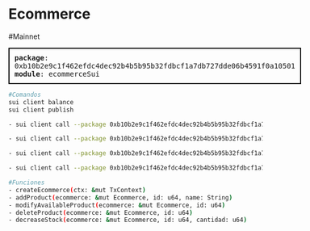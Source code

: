# Ecommerce


#Mainnet

<div style="border:2px solid #000; padding:10px; display:inline-block; font-family:monospace;">
<strong>package</strong>: 0xb10b2e9c1f462efdc4dec92b4b5b95b32fdbcf1a7db727dde06b4591f0a10501<br>
<strong>module</strong>: ecommerceSui
</div>



``` sh
#Comandos
sui client balance
sui client publish

- sui client call --package 0xb10b2e9c1f462efdc4dec92b4b5b95b32fdbcf1a7db727dde06b4591f0a10501 --module ecommerceSui --function addProduct --args 0x9ddda6c823daeb1dc89649398d8036aa5e2e38274e99f3f357c599e2884d0deb 1 "Mouse Inalambrico"

- sui client call --package 0xb10b2e9c1f462efdc4dec92b4b5b95b32fdbcf1a7db727dde06b4591f0a10501 --module ecommerceSui --function modifyAvailableProduct --args 0x9ddda6c823daeb1dc89649398d8036aa5e2e38274e99f3f357c599e2884d0deb 2

- sui client call --package 0xb10b2e9c1f462efdc4dec92b4b5b95b32fdbcf1a7db727dde06b4591f0a10501 --module ecommerceSui --function deleteProduct --args 0x9ddda6c823daeb1dc89649398d8036aa5e2e38274e99f3f357c599e2884d0deb 2

- sui client call --package 0xb10b2e9c1f462efdc4dec92b4b5b95b32fdbcf1a7db727dde06b4591f0a10501 --module ecommerceSui --function decreaseStock --args 0x9ddda6c823daeb1dc89649398d8036aa5e2e38274e99f3f357c599e2884d0deb 1 3


```

``` sh
#Funciones
- createEcommerce(ctx: &mut TxContext)
- addProduct(ecommerce: &mut Ecommerce, id: u64, name: String)
- modifyAvailableProduct(ecommerce: &mut Ecommerce, id: u64)
- deleteProduct(ecommerce: &mut Ecommerce, id: u64)
- decreaseStock(ecommerce: &mut Ecommerce, id: u64, cantidad: u64)
```








